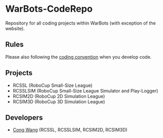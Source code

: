 WarBots-CodeRepo
================

Repository for all coding projects within WarBots (with exception of the website).

Rules
-----
Please also following the [coding convention](https://github.com/uWaterloo-IEEE-StudentBranch/WarBots-CodeRepo/blob/master/CodingConvention.md) when you develop code.

Projects
--------
+ RCSSL
    (RoboCup Small-Size League)
+ RCSSLSIM
    (RoboCup Small-Size League Simulator and Play-Logger)
+ RCSIM2D
    (RoboCup 2D Simulation League)
+ RCSIM3D
    (RoboCup 3D Simulation League)

Developers
----------
+ [Cong Wang](https://github.com/thePerv) (RCSSL, RCSSLSIM, RCSIM2D, RCSIM3D)
